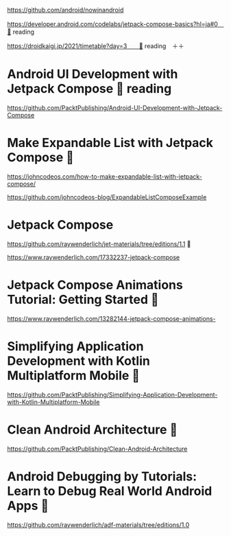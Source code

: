 https://github.com/android/nowinandroid


https://developer.android.com/codelabs/jetpack-compose-basics?hl=ja#0　🔴 reading


https://droidkaigi.jp/2021/timetable?day=3　　🔴 reading　＋＋


# Android UI Development with Jetpack Compose 🔴 reading
https://github.com/PacktPublishing/Android-UI-Development-with-Jetpack-Compose

# Make Expandable List with Jetpack Compose 🔴
https://johncodeos.com/how-to-make-expandable-list-with-jetpack-compose/

https://github.com/johncodeos-blog/ExpandableListComposeExample

# Jetpack Compose
https://github.com/raywenderlich/jet-materials/tree/editions/1.1 🔴

https://www.raywenderlich.com/17332237-jetpack-compose

#  Jetpack Compose Animations Tutorial: Getting Started 🔴
https://www.raywenderlich.com/13282144-jetpack-compose-animations-

# Simplifying Application Development with Kotlin Multiplatform Mobile 🔴
https://github.com/PacktPublishing/Simplifying-Application-Development-with-Kotlin-Multiplatform-Mobile

# Clean Android Architecture 🔴
https://github.com/PacktPublishing/Clean-Android-Architecture


# Android Debugging by Tutorials: Learn to Debug Real World Android Apps 🔴
https://github.com/raywenderlich/adf-materials/tree/editions/1.0
